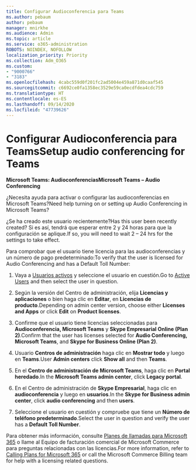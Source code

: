 ```yaml
---
title: Configurar Audioconferencia para Teams
ms.author: pebaum
author: pebaum
manager: mnirkhe
ms.audience: Admin
ms.topic: article
ms.service: o365-administration
ROBOTS: NOINDEX, NOFOLLOW
localization_priority: Priority
ms.collection: Adm_O365
ms.custom:
- "9000766"
- "3183"
ms.openlocfilehash: 4cabc559d0f201fc2ad5004e459a871d0caaf545
ms.sourcegitcommit: c6692ce0fa1358ec3529e59ca0ecdfdea4cdc759
ms.translationtype: HT
ms.contentlocale: es-ES
ms.lasthandoff: 09/14/2020
ms.locfileid: "47739626"
---
```

# <a name="setup-audio-conferencing-for-teams"></a><span data-ttu-id="c9130-102">Configurar Audioconferencia para Teams</span><span class="sxs-lookup"><span data-stu-id="c9130-102">Setup audio conferencing for Teams</span></span>

<span data-ttu-id="c9130-103">**Microsoft Teams: Audioconferencias**</span><span class="sxs-lookup"><span data-stu-id="c9130-103">**Microsoft Teams – Audio Conferencing**</span></span>

<span data-ttu-id="c9130-104">¿Necesita ayuda para activar o configurar las audioconferencias en Microsoft Teams?</span><span class="sxs-lookup"><span data-stu-id="c9130-104">Need help turning on or setting up Audio Conferencing in Microsoft Teams?</span></span>

<span data-ttu-id="c9130-105">¿Se ha creado este usuario recientemente?</span><span class="sxs-lookup"><span data-stu-id="c9130-105">Has this user been recently created?</span></span>  <span data-ttu-id="c9130-106">Si es así, tendrá que esperar entre 2 y 24 horas para que la configuración se aplique.</span><span class="sxs-lookup"><span data-stu-id="c9130-106">If so, you will need to wait 2 – 24 hrs for the settings to take effect.</span></span>

<span data-ttu-id="c9130-107">Para comprobar que el usuario tiene licencia para las audioconferencias y un número de pago predeterminado:</span><span class="sxs-lookup"><span data-stu-id="c9130-107">To verify that the user is licensed for Audio Conferencing and has a Default Toll Number:</span></span>

1. <span data-ttu-id="c9130-108">Vaya a [Usuarios activos](https://admin.microsoft.com/Adminportal/Home?source=applauncher#/users) y seleccione el usuario en cuestión.</span><span class="sxs-lookup"><span data-stu-id="c9130-108">Go to [Active Users](https://admin.microsoft.com/Adminportal/Home?source=applauncher#/users) and then select the user in question.</span></span>

2. <span data-ttu-id="c9130-109">Según la versión del Centro de administración, elija **Licencias y aplicaciones** o bien haga clic en **Editar**, en **Licencias de producto**.</span><span class="sxs-lookup"><span data-stu-id="c9130-109">Depending on admin center version, choose either **Licenses and Apps** or click **Edit** on **Product licenses**.</span></span>

3. <span data-ttu-id="c9130-110">Confirme que el usuario tiene licencias seleccionadas para **Audioconferencia, Microsoft Teams** y **Skype Empresarial Online (Plan 2)**.</span><span class="sxs-lookup"><span data-stu-id="c9130-110">Confirm that the user has licenses selected for **Audio Conferencing, Microsoft Teams**, and **Skype for Business Online (Plan 2)**.</span></span>

4. <span data-ttu-id="c9130-111">Usuario **Centros de administración** haga clic en **Mostrar todo** y luego en **Teams**.</span><span class="sxs-lookup"><span data-stu-id="c9130-111">User **Admin centers** click **Show all** and then **Teams**.</span></span>

5. <span data-ttu-id="c9130-112">En el **Centro de administración de Microsoft Teams**, haga clic en **Portal heredado**.</span><span class="sxs-lookup"><span data-stu-id="c9130-112">In the **Microsoft Teams admin center**, click **Legacy portal**.</span></span>

6. <span data-ttu-id="c9130-113">En el Centro de administración de **Skype Empresarial**, haga clic en **audioconferencia** y luego en **usuarios**.</span><span class="sxs-lookup"><span data-stu-id="c9130-113">In the **Skype for Business admin center**, click **audio conferencing** and then **users**.</span></span>

7. <span data-ttu-id="c9130-114">Seleccione el usuario en cuestión y compruebe que tiene un **Número de teléfono predeterminado**.</span><span class="sxs-lookup"><span data-stu-id="c9130-114">Select the user in question and verify the user has a **Default Toll Number**.</span></span>

<span data-ttu-id="c9130-115">Para obtener más información, consulte [Planes de llamadas para Microsoft 365](https://docs.microsoft.com/microsoftteams/calling-plans-for-office-365) o llame al Equipo de facturación comercial de Microsoft Commerce para preguntas relacionadas con las licencias.</span><span class="sxs-lookup"><span data-stu-id="c9130-115">For more information, refer to [Calling Plans for Microsoft 365](https://docs.microsoft.com/microsoftteams/calling-plans-for-office-365) or call the Microsoft Commerce Billing team for help with a licensing related questions.</span></span>